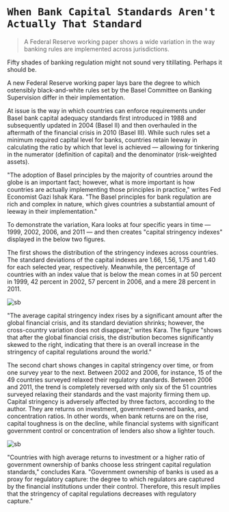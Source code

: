 # `When Bank Capital Standards Aren't Actually That Standard`

> A Federal Reserve working paper shows a wide variation in the way banking rules are implemented across jurisdictions.

Fifty shades of banking regulation might not sound very titillating. Perhaps it should be.

A new Federal Reserve working paper lays bare the degree to which ostensibly black-and-white rules set by the Basel Committee on Banking Supervision differ in their implementation.

At issue is the way in which countries can enforce requirements under Basel bank capital adequacy standards first introduced in 1988 and subsequently updated in 2004 (Basel II) and then overhauled in the aftermath of the financial crisis in 2010 (Basel III). While such rules set a minimum required capital level for banks, countries retain leeway in calculating the ratio by which that level is achieved — allowing for tinkering in the numerator (definition of capital) and the denominator (risk-weighted assets).

"The adoption of Basel principles by the majority of countries around the globe is an important fact; however, what is more important is how countries are actually implementing those principles in practice," writes Fed Economist Gazi Ishak Kara. "The Basel principles for bank regulation are rich and complex in nature, which gives countries a substantial amount of leeway in their implementation."

To demonstrate the variation, Kara looks at four specific years in time — 1999, 2002, 2006, and 2011 — and then creates "capital stringency indexes" displayed in the below two figures.

The first shows the distribution of the stringency indexes across countries. The standard deviations of the capital indexes are 1.66, 1.56, 1.75 and 1.40 for each selected year, respectively. Meanwhile, the percentage of countries with an index value that is below the mean comes in at 50 percent in 1999, 42 percent in 2002, 57 percent in 2006, and a mere 28 percent in 2011. 

![sb](https://assets.bwbx.io/images/users/iqjWHBFdfxIU/ias.EphRNVtk/v0/-1x-1.png)

"The average capital stringency index rises by a significant amount after the global financial crisis, and its standard deviation shrinks; however, the cross-country variation does not disappear," writes Kara. The figure "shows that after the global financial crisis, the distribution becomes significantly skewed to the right, indicating that there is an overall increase in the stringency of capital regulations around the world."

The second chart shows changes in capital stringency over time, or from one survey year to the next. Between 2002 and 2006, for instance, 15 of the 49 countries surveyed relaxed their regulatory standards. Between 2006 and 2011, the trend is completely reversed with only six of the 51 countries surveyed relaxing their standards and the vast majority firming them up.
Capital stringency is adversely affected by three factors, according to the author. They are  returns on investment, government-owned banks, and concentration ratios. In other words, when bank returns are on the rise, capital toughness is on the decline, while financial systems with significant government control or concentration of lenders also show a lighter touch.

![sb](https://assets.bwbx.io/images/users/iqjWHBFdfxIU/iaQMMO6CzWFA/v0/-1x-1.png)

"Countries with high average returns to investment or a higher ratio of government ownership of banks choose less stringent capital regulation standards," concludes Kara. "Government ownership of banks is used as a proxy for regulatory capture: the degree to which regulators are captured by the financial institutions under their control. Therefore, this result implies that the stringency of capital regulations decreases with regulatory capture."
